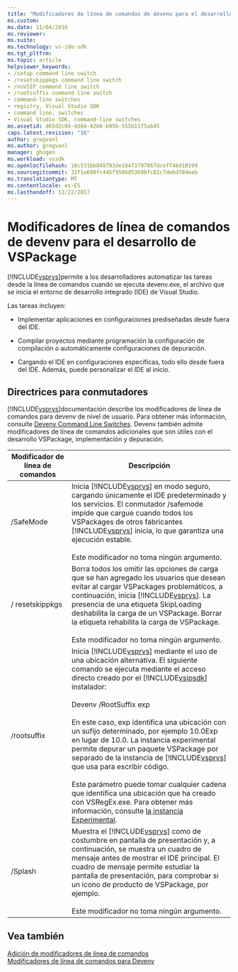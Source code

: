 ```yaml
---
title: "Modificadores de línea de comandos de devenv para el desarrollo de VSPackage | Documentos de Microsoft"
ms.custom: 
ms.date: 11/04/2016
ms.reviewer: 
ms.suite: 
ms.technology: vs-ide-sdk
ms.tgt_pltfrm: 
ms.topic: article
helpviewer_keywords:
- /setup command line switch
- /resetskippkgs command line switch
- /noVSIP command line switch
- /rootsuffix command line switch
- command-line switches
- registry, Visual Studio SDK
- command line, switches
- Visual Studio SDK, command-line switches
ms.assetid: d65d2c04-dd84-42b0-b956-555b11f5a645
caps.latest.revision: "16"
author: gregvanl
ms.author: gregvanl
manager: ghogen
ms.workload: vssdk
ms.openlocfilehash: 18c531bb849793de184f3797067dceff4bd10199
ms.sourcegitcommit: 32f1a690fc445f9586d53698fc82c7debd784eeb
ms.translationtype: MT
ms.contentlocale: es-ES
ms.lasthandoff: 12/22/2017
---
```

# <a name="devenv-command-line-switches-for-vspackage-development"></a>Modificadores de línea de comandos de devenv para el desarrollo de VSPackage
[!INCLUDE[vsprvs](../code-quality/includes/vsprvs_md.md)]permite a los desarrolladores automatizar las tareas desde la línea de comandos cuando se ejecuta devenv.exe, el archivo que se inicia el entorno de desarrollo integrado (IDE) de Visual Studio.  
  
 Las tareas incluyen:  
  
-   Implementar aplicaciones en configuraciones prediseñadas desde fuera del IDE.  
  
-   Compilar proyectos mediante programación la configuración de compilación o automáticamente configuraciones de depuración.  
  
-   Cargando el IDE en configuraciones específicas, todo ello desde fuera del IDE. Además, puede personalizar el IDE al inicio.  
  
## <a name="guidelines-for-switches"></a>Directrices para conmutadores  
 [!INCLUDE[vsprvs](../code-quality/includes/vsprvs_md.md)]documentación describe los modificadores de línea de comandos para devenv de nivel de usuario. Para obtener más información, consulte [Devenv Command Line Switches](../ide/reference/devenv-command-line-switches.md). Devenv también admite modificadores de línea de comandos adicionales que son útiles con el desarrollo VSPackage, implementación y depuración.  
  
|Modificador de línea de comandos|Descripción|  
|--------------------------|-----------------|  
|/SafeMode|Inicia [!INCLUDE[vsprvs](../code-quality/includes/vsprvs_md.md)] en modo seguro, cargando únicamente el IDE predeterminado y los servicios. El conmutador /safemode impide que cargue cuando todos los VSPackages de otros fabricantes [!INCLUDE[vsprvs](../code-quality/includes/vsprvs_md.md)] inicia, lo que garantiza una ejecución estable.<br /><br /> Este modificador no toma ningún argumento.|  
|/ resetskippkgs|Borra todos los omitir las opciones de carga que se han agregado los usuarios que desean evitar al cargar VSPackages problemáticos, a continuación, inicia [!INCLUDE[vsprvs](../code-quality/includes/vsprvs_md.md)]. La presencia de una etiqueta SkipLoading deshabilita la carga de un VSPackage. Borrar la etiqueta rehabilita la carga de VSPackage.<br /><br /> Este modificador no toma ningún argumento.|  
|/rootsuffix|Inicia [!INCLUDE[vsprvs](../code-quality/includes/vsprvs_md.md)] mediante el uso de una ubicación alternativa. El siguiente comando se ejecuta mediante el acceso directo creado por el [!INCLUDE[vsipsdk](../extensibility/includes/vsipsdk_md.md)] instalador:<br /><br /> Devenv /RootSuffix exp<br /><br /> En este caso, exp identifica una ubicación con un sufijo determinado, por ejemplo 10.0Exp en lugar de 10.0. La instancia experimental permite depurar un paquete VSPackage por separado de la instancia de [!INCLUDE[vsprvs](../code-quality/includes/vsprvs_md.md)] que usa para escribir código.<br /><br /> Este parámetro puede tomar cualquier cadena que identifica una ubicación que ha creado con VSRegEx.exe. Para obtener más información, consulte [la instancia Experimental](../extensibility/the-experimental-instance.md).|  
|/Splash|Muestra el [!INCLUDE[vsprvs](../code-quality/includes/vsprvs_md.md)] como de costumbre en pantalla de presentación y, a continuación, se muestra un cuadro de mensaje antes de mostrar el IDE principal. El cuadro de mensaje permite estudiar la pantalla de presentación, para comprobar si un icono de producto de VSPackage, por ejemplo.<br /><br /> Este modificador no toma ningún argumento.|  
  
## <a name="see-also"></a>Vea también  
 [Adición de modificadores de línea de comandos](../extensibility/adding-command-line-switches.md)   
 [Modificadores de línea de comandos para Devenv](../ide/reference/devenv-command-line-switches.md)
